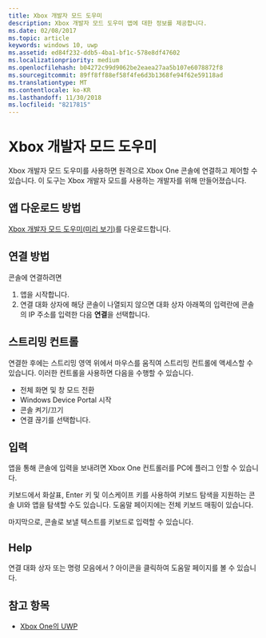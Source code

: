 ```yaml
---
title: Xbox 개발자 모드 도우미
description: Xbox 개발자 모드 도우미 앱에 대한 정보를 제공합니다.
ms.date: 02/08/2017
ms.topic: article
keywords: windows 10, uwp
ms.assetid: ed84f232-ddb5-4ba1-bf1c-578e8df47602
ms.localizationpriority: medium
ms.openlocfilehash: b04272c99d9062be2eaea27aa5b107e6078872f8
ms.sourcegitcommit: 89ff8ff88ef58f4fe6d3b1368fe94f62e59118ad
ms.translationtype: MT
ms.contentlocale: ko-KR
ms.lasthandoff: 11/30/2018
ms.locfileid: "8217815"
---
```

# <a name="xbox-dev-mode-companion"></a>Xbox 개발자 모드 도우미

Xbox 개발자 모드 도우미를 사용하면 원격으로 Xbox One 콘솔에 연결하고 제어할 수 있습니다. 이 도구는 Xbox 개발자 모드를 사용하는 개발자를 위해 만들어졌습니다.

## <a name="how-to-get-the-app"></a>앱 다운로드 방법  
[Xbox 개발자 모드 도우미(미리 보기)](https://www.microsoft.com/store/p/xbox-dev-mode-companion/9nblggh519cp)를 다운로드합니다.

## <a name="how-to-connect"></a>연결 방법   
콘솔에 연결하려면

1. 앱을 시작합니다.   
2. 연결 대화 상자에 해당 콘솔이 나열되지 않으면 대화 상자 아래쪽의 입력란에 콘솔의 IP 주소를 입력한 다음 **연결**을 선택합니다.

## <a name="streaming-controls"></a>스트리밍 컨트롤
연결한 후에는 스트리밍 영역 위에서 마우스를 움직여 스트리밍 컨트롤에 액세스할 수 있습니다. 이러한 컨트롤을 사용하면 다음을 수행할 수 있습니다.
* 전체 화면 및 창 모드 전환
* Windows Device Portal 시작
* 콘솔 켜기/끄기
* 연결 끊기를 선택합니다.

## <a name="input"></a>입력
앱을 통해 콘솔에 입력을 보내려면 Xbox One 컨트롤러를 PC에 플러그 인할 수 있습니다.   
    
키보드에서 화살표, Enter 키 및 이스케이프 키를 사용하여 키보드 탐색을 지원하는 콘솔 UI와 앱을 탐색할 수도 있습니다. 도움말 페이지에는 전체 키보드 매핑이 있습니다.   
   
마지막으로, 콘솔로 보낼 텍스트를 키보드로 입력할 수 있습니다.   

## <a name="help"></a>Help
연결 대화 상자 또는 명령 모음에서 ? 아이콘을 클릭하여 도움말 페이지를 볼 수 있습니다.

## <a name="see-also"></a>참고 항목
- [Xbox One의 UWP](index.md)
